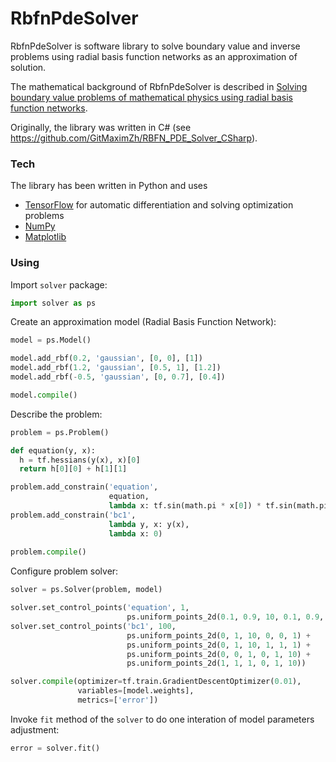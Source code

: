 # RbfnPdeSolver

RbfnPdeSolver is software library to solve boundary value and inverse problems using radial basis function networks as an approximation of solution.

The mathematical background of RbfnPdeSolver is described in [Solving boundary value problems of mathematical physics using radial basis function networks](https://link.springer.com/article/10.1134/S0965542517010079).

Originally, the library was written in C# (see https://github.com/GitMaximZh/RBFN_PDE_Solver_CSharp).

### Tech

The library has been written in Python and uses 
- [TensorFlow](https://www.tensorflow.org/) for automatic differentiation and solving optimization problems
- [NumPy](www.numpy.org/)
- [Matplotlib](https://matplotlib.org/) 

### Using

Import `solver` package:
```python
import solver as ps
```

Create an approximation model (Radial Basis Function Network):
```python
model = ps.Model()

model.add_rbf(0.2, 'gaussian', [0, 0], [1])
model.add_rbf(1.2, 'gaussian', [0.5, 1], [1.2])
model.add_rbf(-0.5, 'gaussian', [0, 0.7], [0.4])

model.compile()
```

Describe the problem:
```python
problem = ps.Problem()

def equation(y, x):
  h = tf.hessians(y(x), x)[0]
  return h[0][0] + h[1][1]

problem.add_constrain('equation',
                      equation,
                      lambda x: tf.sin(math.pi * x[0]) * tf.sin(math.pi * x[1]))
problem.add_constrain('bc1',
                      lambda y, x: y(x),
                      lambda x: 0)
                      
problem.compile()
```

Configure problem solver:
```python
solver = ps.Solver(problem, model)

solver.set_control_points('equation', 1,
                          ps.uniform_points_2d(0.1, 0.9, 10, 0.1, 0.9, 10))
solver.set_control_points('bc1', 100,
                          ps.uniform_points_2d(0, 1, 10, 0, 0, 1) +
                          ps.uniform_points_2d(0, 1, 10, 1, 1, 1) +
                          ps.uniform_points_2d(0, 0, 1, 0, 1, 10) +
                          ps.uniform_points_2d(1, 1, 1, 0, 1, 10))

solver.compile(optimizer=tf.train.GradientDescentOptimizer(0.01),
               variables=[model.weights],
               metrics=['error'])
```

Invoke `fit` method of the `solver` to do one interation of model parameters adjustment:
```python
error = solver.fit()
```
